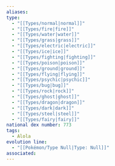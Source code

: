 ```yaml
---
aliases: 
type:
  - "[[Types/normal|normal]]"
  - "[[Types/fire|fire]]"
  - "[[Types/water|water]]"
  - "[[Types/grass|grass]]"
  - "[[Types/electric|electric]]"
  - "[[Types/ice|ice]]"
  - "[[Types/fighting|fighting]]"
  - "[[Types/poison|poison]]"
  - "[[Types/ground|ground]]"
  - "[[Types/flying|flying]]"
  - "[[Types/psychic|psychic]]"
  - "[[Types/bug|bug]]"
  - "[[Types/rock|rock]]"
  - "[[Types/ghost|ghost]]"
  - "[[Types/dragon|dragon]]"
  - "[[Types/dark|dark]]"
  - "[[Types/steel|steel]]"
  - "[[Types/fairy|fairy]]"
national dex number: 773
tags:
  - Alola
evolution line:
  - "[[Pokémon/Type Null|Type: Null]]"
associated: 
---
```

